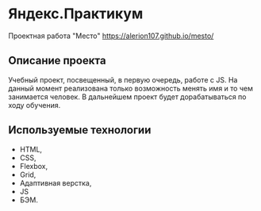 # Яндекс.Практикум
Проектная работа "Место"
https://alerion107.github.io/mesto/

## Описание проекта
Учебный проект, посвещенный, в первую очередь, работе с JS. На данный момент реализована только возможность менять имя и то чем занимается человек. В дальнейшем проект будет дорабатываться по ходу обучения.

## Используемые технологии
* HTML,
* CSS,
* Flexbox,
* Grid,
* Адаптивная верстка,
* JS
* БЭМ.
